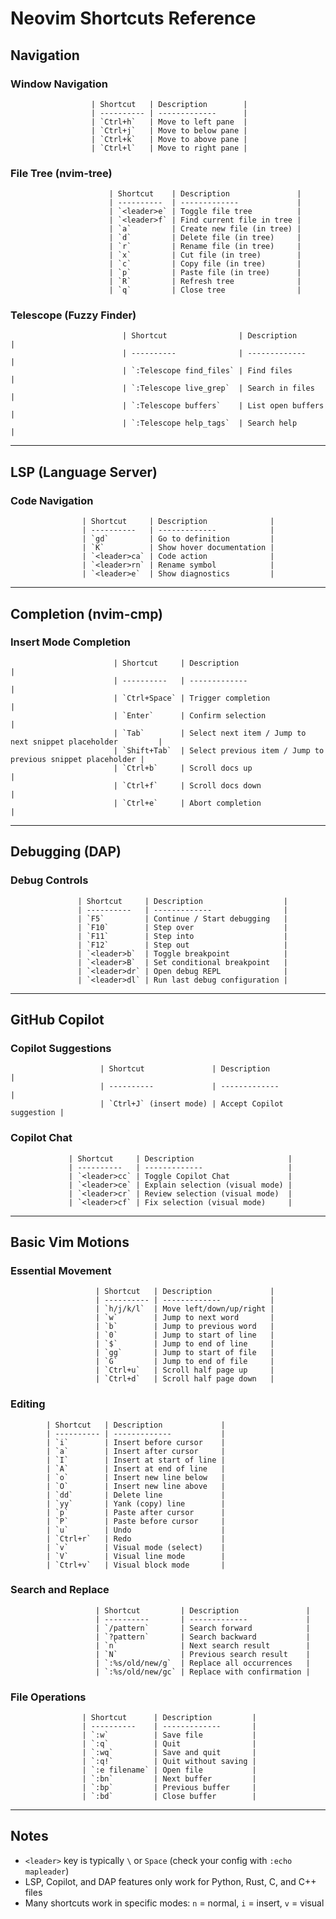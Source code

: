 # Neovim Shortcuts Reference

## Navigation

### Window Navigation
                      | Shortcut   | Description        |
                      | ---------- | -------------      |
                      | `Ctrl+h`   | Move to left pane  |
                      | `Ctrl+j`   | Move to below pane |
                      | `Ctrl+k`   | Move to above pane |
                      | `Ctrl+l`   | Move to right pane |

### File Tree (nvim-tree)
                          | Shortcut    | Description               |
                          | ----------  | -------------             |
                          | `<leader>e` | Toggle file tree          |
                          | `<leader>f` | Find current file in tree |
                          | `a`         | Create new file (in tree) |
                          | `d`         | Delete file (in tree)     |
                          | `r`         | Rename file (in tree)     |
                          | `x`         | Cut file (in tree)        |
                          | `c`         | Copy file (in tree)       |
                          | `p`         | Paste file (in tree)      |
                          | `R`         | Refresh tree              |
                          | `q`         | Close tree                |

### Telescope (Fuzzy Finder)
                             | Shortcut                | Description       |
                             | ----------              | -------------     |
                             | `:Telescope find_files` | Find files        |
                             | `:Telescope live_grep`  | Search in files   |
                             | `:Telescope buffers`    | List open buffers |
                             | `:Telescope help_tags`  | Search help       |

---

## LSP (Language Server)

### Code Navigation
                    | Shortcut     | Description              |
                    | ----------   | -------------            |
                    | `gd`         | Go to definition         |
                    | `K`          | Show hover documentation |
                    | `<leader>ca` | Code action              |
                    | `<leader>rn` | Rename symbol            |
                    | `<leader>e`  | Show diagnostics         |

---

## Completion (nvim-cmp)

### Insert Mode Completion
                           | Shortcut     | Description                                                 |
                           | ----------   | -------------                                               |
                           | `Ctrl+Space` | Trigger completion                                          |
                           | `Enter`      | Confirm selection                                           |
                           | `Tab`        | Select next item / Jump to next snippet placeholder         |
                           | `Shift+Tab`  | Select previous item / Jump to previous snippet placeholder |
                           | `Ctrl+b`     | Scroll docs up                                              |
                           | `Ctrl+f`     | Scroll docs down                                            |
                           | `Ctrl+e`     | Abort completion                                            |

---

## Debugging (DAP)

### Debug Controls
                   | Shortcut     | Description                  |
                   | ----------   | -------------                |
                   | `F5`         | Continue / Start debugging   |
                   | `F10`        | Step over                    |
                   | `F11`        | Step into                    |
                   | `F12`        | Step out                     |
                   | `<leader>b`  | Toggle breakpoint            |
                   | `<leader>B`  | Set conditional breakpoint   |
                   | `<leader>dr` | Open debug REPL              |
                   | `<leader>dl` | Run last debug configuration |

---

## GitHub Copilot

### Copilot Suggestions
                        | Shortcut               | Description               |
                        | ----------             | -------------             |
                        | `Ctrl+J` (insert mode) | Accept Copilot suggestion |

### Copilot Chat
                 | Shortcut     | Description                     |
                 | ----------   | -------------                   |
                 | `<leader>cc` | Toggle Copilot Chat             |
                 | `<leader>ce` | Explain selection (visual mode) |
                 | `<leader>cr` | Review selection (visual mode)  |
                 | `<leader>cf` | Fix selection (visual mode)     |

---

## Basic Vim Motions

### Essential Movement
                       | Shortcut   | Description             |
                       | ---------- | -------------           |
                       | `h/j/k/l`  | Move left/down/up/right |
                       | `w`        | Jump to next word       |
                       | `b`        | Jump to previous word   |
                       | `0`        | Jump to start of line   |
                       | `$`        | Jump to end of line     |
                       | `gg`       | Jump to start of file   |
                       | `G`        | Jump to end of file     |
                       | `Ctrl+u`   | Scroll half page up     |
                       | `Ctrl+d`   | Scroll half page down   |

### Editing
            | Shortcut   | Description             |
            | ---------- | -------------           |
            | `i`        | Insert before cursor    |
            | `a`        | Insert after cursor     |
            | `I`        | Insert at start of line |
            | `A`        | Insert at end of line   |
            | `o`        | Insert new line below   |
            | `O`        | Insert new line above   |
            | `dd`       | Delete line             |
            | `yy`       | Yank (copy) line        |
            | `p`        | Paste after cursor      |
            | `P`        | Paste before cursor     |
            | `u`        | Undo                    |
            | `Ctrl+r`   | Redo                    |
            | `v`        | Visual mode (select)    |
            | `V`        | Visual line mode        |
            | `Ctrl+v`   | Visual block mode       |

### Search and Replace
                       | Shortcut         | Description               |
                       | ----------       | -------------             |
                       | `/pattern`       | Search forward            |
                       | `?pattern`       | Search backward           |
                       | `n`              | Next search result        |
                       | `N`              | Previous search result    |
                       | `:%s/old/new/g`  | Replace all occurrences   |
                       | `:%s/old/new/gc` | Replace with confirmation |

### File Operations
                    | Shortcut      | Description         |
                    | ----------    | -------------       |
                    | `:w`          | Save file           |
                    | `:q`          | Quit                |
                    | `:wq`         | Save and quit       |
                    | `:q!`         | Quit without saving |
                    | `:e filename` | Open file           |
                    | `:bn`         | Next buffer         |
                    | `:bp`         | Previous buffer     |
                    | `:bd`         | Close buffer        |

---

## Notes

- `<leader>` key is typically `\` or `Space` (check your config with `:echo mapleader`)
- LSP, Copilot, and DAP features only work for Python, Rust, C, and C++ files
- Many shortcuts work in specific modes: `n` = normal, `i` = insert, `v` = visual

